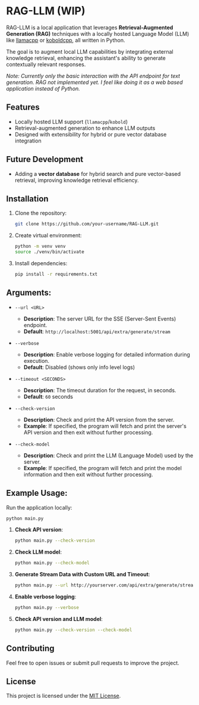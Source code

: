 # RAG-LLM (WIP)

RAG-LLM is a local application that leverages **Retrieval-Augmented Generation (RAG)** techniques with a locally hosted Language Model (LLM) like [llamacpp](https://github.com/ggerganov/llama.cpp) or [koboldcpp](https://github.com/LostRuins/koboldcpp), all written in Python.

The goal is to augment local LLM capabilities by integrating external knowledge retrieval, enhancing the assistant's ability to generate contextually relevant responses.

_Note: Currently only the basic interaction with the API endpoint for text generation. RAG not implemented yet. I feel like doing it as a web based application instead of Python._

## Features
- Locally hosted LLM support (`llamacpp`/`kobold`)
- Retrieval-augmented generation to enhance LLM outputs
- Designed with extensibility for hybrid or pure vector database integration

## Future Development
- Adding a **vector database** for hybrid search and pure vector-based retrieval, improving knowledge retrieval efficiency.

## Installation
1. Clone the repository:
   ```bash
   git clone https://github.com/your-username/RAG-LLM.git
   ```
2. Create virtual environment:
   ```bash
   python -m venv venv
   source ./venv/bin/activate
   ```
3. Install dependencies:
   ```bash
   pip install -r requirements.txt
   ```

## Arguments:

- `--url <URL>`
  - **Description**: The server URL for the SSE (Server-Sent Events) endpoint.
  - **Default**: `http://localhost:5001/api/extra/generate/stream`
  
- `--verbose`
  - **Description**: Enable verbose logging for detailed information during execution.
  - **Default**: Disabled (shows only info level logs)
  
- `--timeout <SECONDS>`
  - **Description**: The timeout duration for the request, in seconds.
  - **Default**: `60` seconds

- `--check-version`
  - **Description**: Check and print the API version from the server.
  - **Example**: If specified, the program will fetch and print the server's API version and then exit without further processing.

- `--check-model`
  - **Description**: Check and print the LLM (Language Model) used by the server.
  - **Example**: If specified, the program will fetch and print the model information and then exit without further processing.

## Example Usage:

Run the application locally:
```bash
python main.py
```

1. **Check API version**:
   ```bash
   python main.py --check-version
   ```

2. **Check LLM model**:
   ```bash
   python main.py --check-model
   ```

3. **Generate Stream Data with Custom URL and Timeout**:
   ```bash
   python main.py --url http://yourserver.com/api/extra/generate/stream --timeout 120
   ```

4. **Enable verbose logging**:
   ```bash
   python main.py --verbose
   ```

5. **Check API version and LLM model**:
   ```bash
   python main.py --check-version --check-model
   ```

## Contributing
Feel free to open issues or submit pull requests to improve the project.

## License
This project is licensed under the [MIT License](LICENSE).
